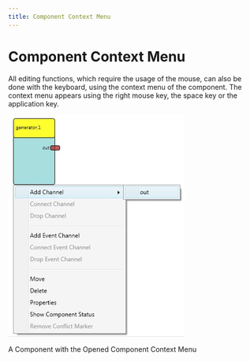 ```yaml
---
title: Component Context Menu
---
```


# Component Context Menu

All editing functions, which require the usage of the mouse, can also be done with the keyboard, using the context menu of the component. The context menu appears using the right mouse key, the space key or the application key.

![Screenshot: Component with Opened Context Menu](img/component_with_opened_context_menu.jpg "Screenshot: Component with Opened Context Menu")

A Component with the Opened Component Context Menu